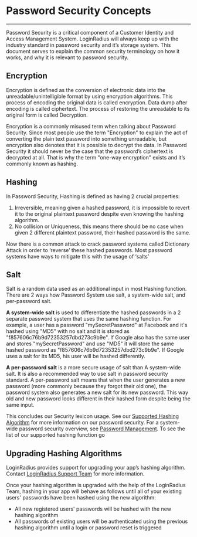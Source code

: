Password Security Concepts
====
-----

Password Security is a critical component of a Customer Identity and Access Management System. LoginRadius will always keep up with the industry standard in password security and it’s storage system. This document serves to explain the common security terminology on how it works, and why it is relevant to password security.

## Encryption
Encryption is defined as the conversion of electronic data into the unreadable/unintelligible format by using encryption algorithms. This process of encoding the original data is called encryption. Data dump after encoding is called ciphertext. The process of restoring the unreadable to its original form is called Decryption.

Encryption is a commonly misused term when talking about Password Security. Since most people use the term "Encryption" to explain the act of converting the plain text password into something unreadable, but encryption also denotes that it is possible to decrypt the data. In Password Security it should never be the case that the password’s ciphertext is decrypted at all. That is why the term "one-way encryption" exists and it’s commonly known as hashing.

## Hashing
In Password Security, Hashing is defined as having 2 crucial properties:
1. Irreversible, meaning given a hashed password, it is impossible to revert it to the original plaintext password despite even knowing the hashing algorithm.
2. No collision or Uniqueness, this means there should be no case when given 2 different plaintext password, their hashed password is the same.

Now there is a common attack to crack password systems called Dictionary Attack in order to ‘reverse’ these hashed passwords. Most password systems have ways to mitigate this with the usage of ‘salts’


## Salt
Salt is a random data used as an additional input in most Hashing function. There are 2 ways how Password System use salt, a system-wide salt, and per-password salt.

**A system-wide salt** is used to differentiate the hashed passwords in a 2 separate password system that uses the same hashing function. For example, a user has a password "mySecretPassword" at Facebook and it's hashed using "MD5" with no salt and it is stored as "f857606c76b9d72353257dbd273c9b9e". If Google also has the same user and stores "mySecretPassword" and use "MD5" it will store the same hashed password as "f857606c76b9d72353257dbd273c9b9e". If Google uses a salt for its MD5, his user will be hashed differently.

**A per-password salt** is a more secure usage of salt than A system-wide salt. It is also a recommended way to use salt in password security standard. A per-password salt means that when the user generates a new password (more commonly because they forgot their old one), the password system also generates a new salt for its new password. This way old and new password looks different in their hashed form despite being the same input.


This concludes our Security lexicon usage. See our [Supported Hashing Algorithm](https://www.loginradius.com/docs/development/configuration/supported-password-hashing-algorithms) for more information on our password security.
For a system-wide password security overview, see [Password Management](https://www.loginradius.com/docs/platform-features-overview/user-security/password-management). To see the list of our supported hashing function go

## Upgrading Hashing Algorithms

LoginRadius provides support for upgrading your app’s hashing algorithm. Contact [ LoginRadius Support Team](https://adminconsole.loginradius.com/support/tickets/open-a-new-ticket) for more information.

Once your hashing algorithm is upgraded with the help of the LoginRadius Team, hashing in your app will behave as follows until all of your existing users' passwords have been hashed using the new algorithm:

- All new registered users' passwords will be hashed with the new hashing algorithm
- All passwords of existing users will be authenticated using the previous hashing algorithm until a login or password reset is triggered
